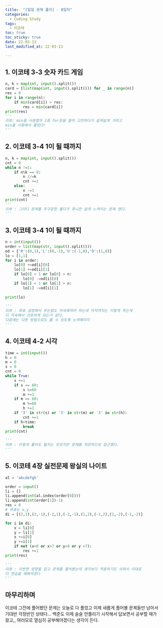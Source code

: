 ```yaml
---
title:  "[일일 문제 풀이] - 8일차"
categories:
  - Coding Study
tags:
  - 이코테
toc: true
toc_sticky: true 
date: 22-03-13
last_modified_at: 22-03-13

---
```

## 1. 이코테 3-3 숫자 카드 게임
```python
n, k = map(int, input().split())
card = [list(map(int, input().split())) for _ in range(n)]
res = 0
for i in range(n):
    if min(card[i]) > res:
        res = min(card[i])
print(res)
'''
리뷰: min을 사용할까 2중 for문을 쓸까 고민하다가 쉽게쉽게 가려고
min을 사용해서 풀었다!
'''
```
<!-- <details>
<summary>문제 출처</summary>
<div markdown="1">       

[1654번](https://www.acmicpc.net/problem/1654)

</div>
</details>
 -->
## 2. 이코테 3-4 1이 될 때까지
```python
n, k = map(int, input().split())
cnt = 0
while n !=1:
    if n%k == 0:
        n //=k
        cnt +=1
    else:
        n -=1
        cnt +=1
print(cnt)    
'''
리뷰 : 그리디 문제를 주구장창 풀다가 푸니깐 쉽게 느껴지는 문제 였다.
'''
```

## 3. 이코테 3-4 1이 될 때까지
```python
n = int(input())
order = list(map(str, input().split()))
od = {'R':(0,1),'L':(0,-1),'U':(-1,0),'D':(1,0)}
lo = [1,1]
for i in order:
    lo[0] +=od[i][0]
    lo[1] +=od[i][1]
    if lo[0] < 1 or lo[0] > n:
        lo[0] -=od[i][0]
    if lo[1] < 1 or lo[1] > n:
        lo[1] -=od[i][1]
    
print(lo)

'''
리뷰 : 좌표 설정해서 푸는법도 익숙해져야 하는데 아직까지는 이렇게 푸는게
더 익숙해서 선호하게 되는거 같다.
다음에는 다른 방법으로도 풀 수 있도록 노력해야지
'''
```

## 4. 이코테 4-2 시각
```python
time = int(input())
h = 0
m = 0
s = 0
cnt = 0
while True:
    s +=1
    if s == 60:
        s %=60
        m +=1
    if m == 60:
        m %=60
        h +=1
    if '3' in str(s) or '3' in str(m) or '3' in str(h):
        cnt +=1
    if h>time:
        break
print(cnt)

'''
리뷰 : 이렇게 풀어도 될지는 모르지만 문제를 직관적으로 접근했다.
'''

```

## 5. 이코테 4장 실전문제 왕실의 나이트
```python
al = 'abcdefgh'

order = input()
li = []
li.append(int(al.index(order[0])))
li.append(int(order[1])-1)
res = 0
# 좌표는 x,y 
di = [(2,1),(2,-1),(-2,1),(-2,-1),(1,2),(-1,2),(1,-2),(-1,-2)]

for i in di:
    x = li[0]
    y = li[1]
    x +=i[0]
    y +=i[1]
    if not (x<0 or x>7 or y<0 or y >7):
        res +=1
print(res)

'''
리뷰 : 이번엔 방향을 잡고 문제를 풀어봤는데 생각보다 적용하기도 쉬워서 이대로
더 연습을 해봐야겠다
'''

```

## 마무리하며
이코테 그전에 풀어봤던 문제는 오늘로 다 풀었고 이제 새롭게 풀어볼 문제들만 남아서 기대반 걱정반인 상태다...
백준도 이제 슬슬 안풀리기 시작해서 답보면서 공부할 때가 왔고,, 여러모로 열심히 공부해야겠다는 생각이 든다.

